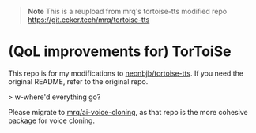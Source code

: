 > **Note** This is a reupload from mrq's tortoise-tts modified repo https://git.ecker.tech/mrq/tortoise-tts

# (QoL improvements for) TorToiSe

This repo is for my modifications to [neonbjb/tortoise-tts](https://github.com/neonbjb/tortoise-tts). If you need the original README, refer to the original repo.

\> w-where'd everything go?

Please migrate to [mrq/ai-voice-cloning](https://git.ecker.tech/mrq/ai-voice-cloning), as that repo is the more cohesive package for voice cloning.